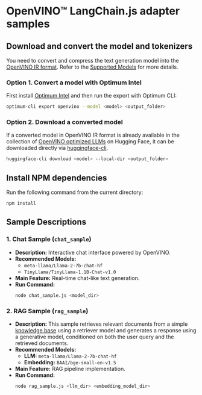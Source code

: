 # OpenVINO™ LangChain.js adapter samples

## Download and convert the model and tokenizers

You need to convert and compress the text generation model into the [OpenVINO IR format](https://docs.openvino.ai/2025/documentation/openvino-ir-format.html).
Refer to the [Supported Models](https://openvinotoolkit.github.io/openvino.genai/docs/supported-models/#large-language-models-llms) for more details.

### Option 1. Convert a model with Optimum Intel

First install [Optimum Intel](https://github.com/huggingface/optimum-intel) and then run the export with Optimum CLI:

```bash
optimum-cli export openvino --model <model> <output_folder>
```

### Option 2. Download a converted model

If a converted model in OpenVINO IR format is already available in the collection of [OpenVINO optimized LLMs](https://huggingface.co/collections/OpenVINO/llm-6687aaa2abca3bbcec71a9bd) on Hugging Face, it can be downloaded directly via [huggingface-cli](https://huggingface.co/docs/huggingface_hub/en/guides/cli).

```sh
huggingface-cli download <model> --local-dir <output_folder>
```

## Install NPM dependencies

Run the following command from the current directory:

```bash
npm install
```

## Sample Descriptions

### 1. Chat Sample (`chat_sample`)
- **Description:** Interactive chat interface powered by OpenVINO.
- **Recommended Models:** 
  - `meta-llama/Llama-2-7b-chat-hf`
  - `TinyLlama/TinyLlama-1.1B-Chat-v1.0`
- **Main Feature:** Real-time chat-like text generation.
- **Run Command:**
  ```bash
  node chat_sample.js <model_dir>
  ```

### 2. RAG Sample (`rag_sample`)
- **Description:** This sample retrieves relevant documents from a simple [knowledge base](./data/document_sample.txt) using a retriever model
and generates a response using a generative model, conditioned on both the user query and the retrieved documents.
- **Recommended Models:**
  - **LLM:** `meta-llama/Llama-2-7b-chat-hf`
  - **Embedding:** `BAAI/bge-small-en-v1.5`
- **Main Feature:** RAG pipeline implementation.
- **Run Command:**
  ```bash
  node rag_sample.js <llm_dir> <embedding_model_dir>
  ```
